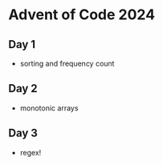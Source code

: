 # Advent of Code 2024

## Day 1

- sorting and frequency count

## Day 2

- monotonic arrays

## Day 3

- regex!
